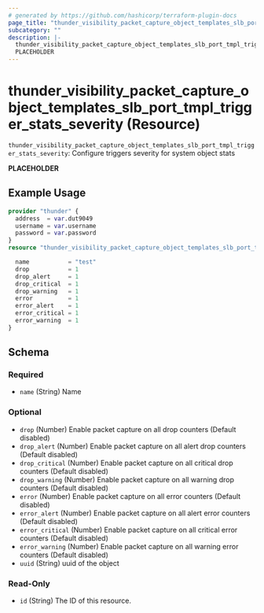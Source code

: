 ```yaml
---
# generated by https://github.com/hashicorp/terraform-plugin-docs
page_title: "thunder_visibility_packet_capture_object_templates_slb_port_tmpl_trigger_stats_severity Resource - terraform-provider-thunder"
subcategory: ""
description: |-
  thunder_visibility_packet_capture_object_templates_slb_port_tmpl_trigger_stats_severity: Configure triggers severity for system object stats
  PLACEHOLDER
---
```


# thunder_visibility_packet_capture_object_templates_slb_port_tmpl_trigger_stats_severity (Resource)

`thunder_visibility_packet_capture_object_templates_slb_port_tmpl_trigger_stats_severity`: Configure triggers severity for system object stats

__PLACEHOLDER__

## Example Usage

```terraform
provider "thunder" {
  address  = var.dut9049
  username = var.username
  password = var.password
}
resource "thunder_visibility_packet_capture_object_templates_slb_port_tmpl_trigger_stats_severity" "thunder_visibility_packet_capture_object_templates_slb_port_tmpl_trigger_stats_severity" {

  name           = "test"
  drop           = 1
  drop_alert     = 1
  drop_critical  = 1
  drop_warning   = 1
  error          = 1
  error_alert    = 1
  error_critical = 1
  error_warning  = 1
}
```

<!-- schema generated by tfplugindocs -->
## Schema

### Required

- `name` (String) Name

### Optional

- `drop` (Number) Enable packet capture on all drop counters (Default disabled)
- `drop_alert` (Number) Enable packet capture on all alert drop counters (Default disabled)
- `drop_critical` (Number) Enable packet capture on all critical drop counters (Default disabled)
- `drop_warning` (Number) Enable packet capture on all warning drop counters (Default disabled)
- `error` (Number) Enable packet capture on all error counters (Default disabled)
- `error_alert` (Number) Enable packet capture on all alert error counters (Default disabled)
- `error_critical` (Number) Enable packet capture on all critical error counters (Default disabled)
- `error_warning` (Number) Enable packet capture on all warning error counters (Default disabled)
- `uuid` (String) uuid of the object

### Read-Only

- `id` (String) The ID of this resource.


